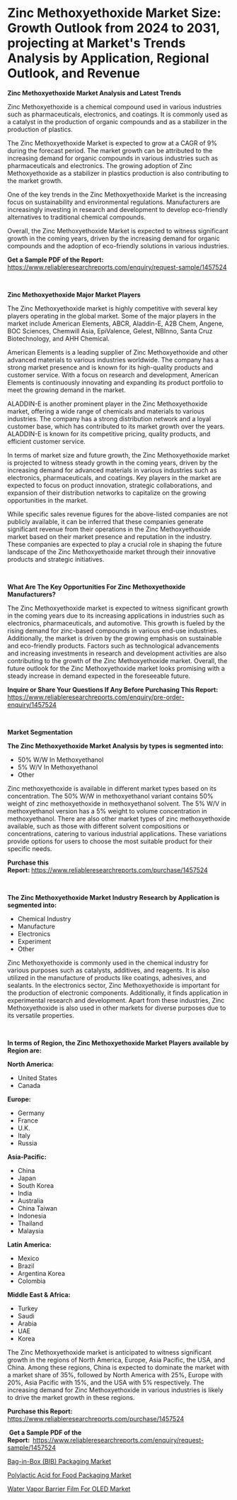 <p><h1>Zinc Methoxyethoxide Market Size: Growth Outlook from 2024 to 2031, projecting at Market's Trends Analysis by Application, Regional Outlook, and Revenue</h1></p><p><strong>Zinc Methoxyethoxide Market Analysis and Latest Trends</strong></p>
<p><p>Zinc Methoxyethoxide is a chemical compound used in various industries such as pharmaceuticals, electronics, and coatings. It is commonly used as a catalyst in the production of organic compounds and as a stabilizer in the production of plastics.</p><p>The Zinc Methoxyethoxide Market is expected to grow at a CAGR of 9% during the forecast period. The market growth can be attributed to the increasing demand for organic compounds in various industries such as pharmaceuticals and electronics. The growing adoption of Zinc Methoxyethoxide as a stabilizer in plastics production is also contributing to the market growth.</p><p>One of the key trends in the Zinc Methoxyethoxide Market is the increasing focus on sustainability and environmental regulations. Manufacturers are increasingly investing in research and development to develop eco-friendly alternatives to traditional chemical compounds.</p><p>Overall, the Zinc Methoxyethoxide Market is expected to witness significant growth in the coming years, driven by the increasing demand for organic compounds and the adoption of eco-friendly solutions in various industries.</p></p>
<p><strong>Get a Sample PDF of the Report:&nbsp;</strong> <a href="https://www.reliableresearchreports.com/enquiry/request-sample/1457524">https://www.reliableresearchreports.com/enquiry/request-sample/1457524</a></p>
<p>&nbsp;</p>
<p><strong>Zinc Methoxyethoxide Major Market Players</strong></p>
<p><p>The Zinc Methoxyethoxide market is highly competitive with several key players operating in the global market. Some of the major players in the market include American Elements, ABCR, Aladdin-E, A2B Chem, Angene, BOC Sciences, Chemwill Asia, EpiValence, Gelest, NBInno, Santa Cruz Biotechnology, and AHH Chemical.</p><p>American Elements is a leading supplier of Zinc Methoxyethoxide and other advanced materials to various industries worldwide. The company has a strong market presence and is known for its high-quality products and customer service. With a focus on research and development, American Elements is continuously innovating and expanding its product portfolio to meet the growing demand in the market.</p><p>ALADDIN-E is another prominent player in the Zinc Methoxyethoxide market, offering a wide range of chemicals and materials to various industries. The company has a strong distribution network and a loyal customer base, which has contributed to its market growth over the years. ALADDIN-E is known for its competitive pricing, quality products, and efficient customer service.</p><p>In terms of market size and future growth, the Zinc Methoxyethoxide market is projected to witness steady growth in the coming years, driven by the increasing demand for advanced materials in various industries such as electronics, pharmaceuticals, and coatings. Key players in the market are expected to focus on product innovation, strategic collaborations, and expansion of their distribution networks to capitalize on the growing opportunities in the market.</p><p>While specific sales revenue figures for the above-listed companies are not publicly available, it can be inferred that these companies generate significant revenue from their operations in the Zinc Methoxyethoxide market based on their market presence and reputation in the industry. These companies are expected to play a crucial role in shaping the future landscape of the Zinc Methoxyethoxide market through their innovative products and strategic initiatives.</p></p>
<p>&nbsp;</p>
<p><strong>What Are The Key Opportunities For Zinc Methoxyethoxide Manufacturers?</strong></p>
<p><p>The Zinc Methoxyethoxide market is expected to witness significant growth in the coming years due to its increasing applications in industries such as electronics, pharmaceuticals, and automotive. This growth is fueled by the rising demand for zinc-based compounds in various end-use industries. Additionally, the market is driven by the growing emphasis on sustainable and eco-friendly products. Factors such as technological advancements and increasing investments in research and development activities are also contributing to the growth of the Zinc Methoxyethoxide market. Overall, the future outlook for the Zinc Methoxyethoxide market looks promising with a steady increase in demand expected in the foreseeable future.</p></p>
<p><strong>Inquire or Share Your Questions If Any Before Purchasing This Report:</strong> <a href="https://www.reliableresearchreports.com/enquiry/pre-order-enquiry/1457524">https://www.reliableresearchreports.com/enquiry/pre-order-enquiry/1457524</a></p>
<p>&nbsp;</p>
<p><strong>Market Segmentation</strong></p>
<p><strong>The Zinc Methoxyethoxide Market Analysis by types is segmented into:</strong></p>
<p><ul><li>50% W/W In Methoxyethanol</li><li>5% W/V In Methoxyethanol</li><li>Other</li></ul></p>
<p><p>Zinc methoxyethoxide is available in different market types based on its concentration. The 50% W/W in methoxyethanol variant contains 50% weight of zinc methoxyethoxide in methoxyethanol solvent. The 5% W/V in methoxyethanol version has a 5% weight to volume concentration in methoxyethanol. There are also other market types of zinc methoxyethoxide available, such as those with different solvent compositions or concentrations, catering to various industrial applications. These variations provide options for users to choose the most suitable product for their specific needs.</p></p>
<p><strong>Purchase this Report:&nbsp;</strong><a href="https://www.reliableresearchreports.com/purchase/1457524">https://www.reliableresearchreports.com/purchase/1457524</a></p>
<p>&nbsp;</p>
<p><strong>The Zinc Methoxyethoxide Market Industry Research by Application is segmented into:</strong></p>
<p><ul><li>Chemical Industry</li><li>Manufacture</li><li>Electronics</li><li>Experiment</li><li>Other</li></ul></p>
<p><p>Zinc Methoxyethoxide is commonly used in the chemical industry for various purposes such as catalysts, additives, and reagents. It is also utilized in the manufacture of products like coatings, adhesives, and sealants. In the electronics sector, Zinc Methoxyethoxide is important for the production of electronic components. Additionally, it finds application in experimental research and development. Apart from these industries, Zinc Methoxyethoxide is also used in other markets for diverse purposes due to its versatile properties.</p></p>
<p>&nbsp;</p>
<p><strong>In terms of Region, the Zinc Methoxyethoxide Market Players available by Region are:</strong></p>
<p>
    <p> <strong> North America: </strong>
        <ul>
            <li>United States</li>
            <li>Canada</li>
        </ul>
        </p> 
    <p> <strong> Europe: </strong>
        <ul>
            <li>Germany</li>
            <li>France</li>
            <li>U.K.</li>
            <li>Italy</li>
            <li>Russia</li>
        </ul>
        </p> 
    <p> <strong> Asia-Pacific: </strong>
        <ul>
            <li>China</li>
            <li>Japan</li>
            <li>South Korea</li>
            <li>India</li>
            <li>Australia</li>
            <li>China Taiwan</li>
            <li>Indonesia</li>
            <li>Thailand</li>
            <li>Malaysia</li>
        </ul>
        </p> 
    <p> <strong> Latin America: </strong>
        <ul>
            <li>Mexico</li>
            <li>Brazil</li>
            <li>Argentina Korea</li>
            <li>Colombia</li>
        </ul>
        </p> 
    <p> <strong> Middle East & Africa: </strong>
        <ul>
            <li>Turkey</li>
            <li>Saudi</li>
            <li>Arabia</li>
            <li>UAE</li>
            <li>Korea</li>
        </ul>
    </p>
    </p>
<p><p>The Zinc Methoxyethoxide market is anticipated to witness significant growth in the regions of North America, Europe, Asia Pacific, the USA, and China. Among these regions, China is expected to dominate the market with a market share of 35%, followed by North America with 25%, Europe with 20%, Asia Pacific with 15%, and the USA with 5% respectively. The increasing demand for Zinc Methoxyethoxide in various industries is likely to drive the market growth in these regions.</p></p>
<p><strong>Purchase this Report: </strong><a href="https://www.reliableresearchreports.com/purchase/1457524">https://www.reliableresearchreports.com/purchase/1457524</a></p>
<p>&nbsp;<strong>Get a Sample PDF of the Report:&nbsp;&nbsp;</strong><a href="https://www.reliableresearchreports.com/enquiry/request-sample/1457524">https://www.reliableresearchreports.com/enquiry/request-sample/1457524</a></p>
<p><strong></strong></p>
<p><p><a href="https://view.publitas.com/reportprime-1/bag-in-box-bib-packaging-market-a-comprehensive-report-of-its-market-share-growth-trends-2024-2031/">Bag-in-Box (BIB) Packaging Market</a></p><p><a href="https://view.publitas.com/reportprime-1/global-polylactic-acid-for-food-packaging-market-by-types-applications-and-major-players-with-regional-growth-rate-analysis-and-development-situation-from-2024-to-2031/">Polylactic Acid for Food Packaging Market</a></p><p><a href="https://view.publitas.com/reportprime-1/water-vapor-barrier-film-for-oled-market-size-market-trends-and-growth-outlook-forecasted-for-period-from-2024-to-2031/">Water Vapor Barrier Film For OLED Market</a></p></p>